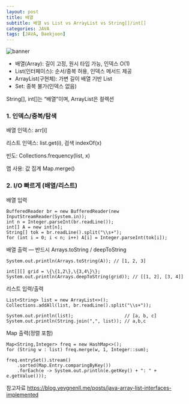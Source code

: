 ```yaml
---
layout: post
title: 배열
subtitle: 배열 vs List vs ArrayList vs String[]/int[]
categories: JAVA
tags: [JAVA, Baekjoon]
---
```


![banner](/assets/images/0814/(arr)banner.jpg)

- 배열(Array): 길이 고정, 원시 타입 가능, 인덱스 O(1)
- List(인터페이스): 순서/중복 허용, 인덱스 메서드 제공
- ArrayList(구현체): 가변 길이 배열 기반 List
- Set: 중복 불가(인덱스 없음)

String[], int[]는 “배열”이며, ArrayList<String>은 컬렉션

### 1. 인덱스/중복/탐색

배열 인덱스: arr[i]

리스트 인덱스: list.get(i), 검색 indexOf(x)

빈도: Collections.frequency(list, x)

맵 사용: 값 집계 Map.merge()

### 2. I/O 빠르게 (배열/리스트)

배열 입력

    BufferedReader br = new BufferedReader(new InputStreamReader(System.in));
    int n = Integer.parseInt(br.readLine());
    int[] A = new int[n];
    String[] tok = br.readLine().split("\\s+");
    for (int i = 0; i < n; i++) A[i] = Integer.parseInt(tok[i]);


배열 출력 — 반드시 Arrays.toString / deepToString

    System.out.println(Arrays.toString(A)); // [1, 2, 3]

    int[][] grid = \{\{1,2\},\{3,4\}\};
    System.out.println(Arrays.deepToString(grid)); // [[1, 2], [3, 4]]


리스트 입력/출력

    List<String> list = new ArrayList<>();
    Collections.addAll(list, br.readLine().split("\\s+"));

    System.out.println(list);                   // [a, b, c]
    System.out.println(String.join(",", list)); // a,b,c


Map 출력(정렬 포함)

    Map<String,Integer> freq = new HashMap<>();
    for (String w : list) freq.merge(w, 1, Integer::sum);

    freq.entrySet().stream()
        .sorted(Map.Entry.comparingByKey())
        .forEach(e -> System.out.println(e.getKey() + ": " + e.getValue()));


참고자료
https://blog.yevgnenll.me/posts/java-array-list-interfaces-implemented